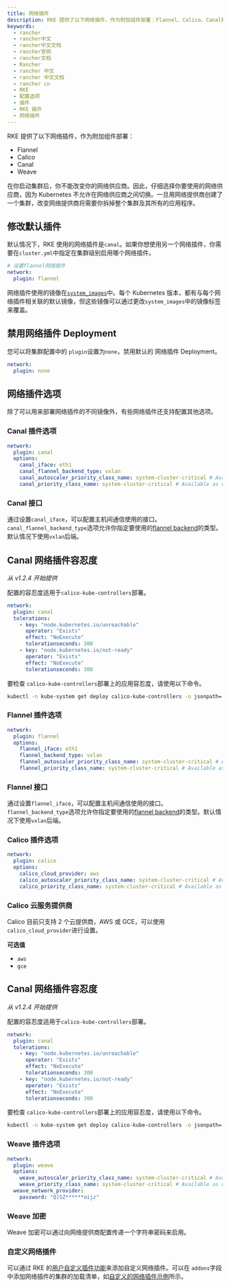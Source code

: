 ```yaml
---
title: 网络插件
description: RKE 提供了以下网络插件，作为附加组件部署：Flannel、Calico、Canal和Weave。默认情况下，RKE 使用的网络插件是`canal`。如果你想使用另一个网络插件，你需要在`cluster.yml`中指定在集群级别启用哪个网络插件。
keywords:
  - rancher
  - rancher中文
  - rancher中文文档
  - rancher官网
  - rancher文档
  - Rancher
  - rancher 中文
  - rancher 中文文档
  - rancher cn
  - RKE
  - 配置选项
  - 插件
  - RKE 插件
  - 网络插件
---
```


RKE 提供了以下网络插件，作为附加组件部署：

- Flannel
- Calico
- Canal
- Weave

在你启动集群后，你不能改变你的网络供应商。因此，仔细选择你要使用的网络供应商，因为 Kubernetes 不允许在网络供应商之间切换。一旦用网络提供商创建了一个集群，改变网络提供商将需要你拆掉整个集群及其所有的应用程序。

## 修改默认插件

默认情况下，RKE 使用的网络插件是`canal`。如果你想使用另一个网络插件，你需要在`cluster.yml`中指定在集群级别启用哪个网络插件。

```yaml
# 设置flannel网络插件
network:
  plugin: flannel
```

网络插件使用的镜像在[`system_images`](/docs/rke/config-options/system-images/)中。每个 Kubernetes 版本，都有与每个网络插件相关联的默认镜像，但这些镜像可以通过更改`system_images`中的镜像标签来覆盖。

## 禁用网络插件 Deployment

您可以将集群配置中的 `plugin`设置为`none`，禁用默认的 网络插件 Deployment。

```yaml
network:
  plugin: none
```

## 网络插件选项

除了可以用来部署网络插件的不同镜像外，有些网络插件还支持配置其他选项。

### Canal 插件选项

```yaml
network:
  plugin: canal
  options:
    canal_iface: eth1
    canal_flannel_backend_type: vxlan
    canal_autoscaler_priority_class_name: system-cluster-critical # Available as of RKE v1.2.6+
    canal_priority_class_name: system-cluster-critical # Available as of RKE v1.2.6+
```

### Canal 接口

通过设置`canal_iface`，可以配置主机间通信使用的接口。
`canal_flannel_backend_type`选项允许你指定要使用的[flannel backend](https://github.com/coreos/flannel/blob/master/Documentation/backends.md)的类型。默认情况下使用`vxlan`后端。

## Canal 网络插件容忍度

_从 v1.2.4 开始提供_

配置的容忍度适用于`calico-kube-controllers`部署。

```yaml
network:
  plugin: canal
  tolerations:
    - key: "node.kubernetes.io/unreachable"
      operator: "Exists"
      effect: "NoExecute"
      tolerationseconds: 300
    - key: "node.kubernetes.io/not-ready"
      operator: "Exists"
      effect: "NoExecute"
      tolerationseconds: 300
```

要检查 `calico-kube-controllers`部署上的应用容忍度，请使用以下命令。

```bash
kubectl -n kube-system get deploy calico-kube-controllers -o jsonpath='{.spec.template.spec.tolerations}'
```

### Flannel 插件选项

```yaml
network:
  plugin: flannel
  options:
    flannel_iface: eth1
    flannel_backend_type: vxlan
    flannel_autoscaler_priority_class_name: system-cluster-critical # Available as of RKE v1.2.6+
    flannel_priority_class_name: system-cluster-critical # Available as of RKE v1.2.6+
```

### Flannel 接口

通过设置`flannel_iface`，可以配置主机间通信使用的接口。
`flannel_backend_type`选项允许你指定要使用的[flannel backend](https://github.com/coreos/flannel/blob/master/Documentation/backends.md)的类型。默认情况下使用`vxlan`后端。

### Calico 插件选项

```yaml
network:
  plugin: calico
  options:
    calico_cloud_provider: aws
    calico_autoscaler_priority_class_name: system-cluster-critical # Available as of RKE v1.2.6+
    calico_priority_class_name: system-cluster-critical # Available as of RKE v1.2.6+
```

### Calico 云服务提供商

Calico 目前只支持 2 个云提供商，AWS 或 GCE，可以使用`calico_cloud_provider`进行设置。

**可选值**

- `aws`
- `gce`

## Canal 网络插件容忍度

_从 v1.2.4 开始提供_

配置的容忍度适用于`calico-kube-controllers`部署。

```yaml
network:
  plugin: canal
  tolerations:
    - key: "node.kubernetes.io/unreachable"
      operator: "Exists"
      effect: "NoExecute"
      tolerationseconds: 300
    - key: "node.kubernetes.io/not-ready"
      operator: "Exists"
      effect: "NoExecute"
      tolerationseconds: 300
```

要检查 `calico-kube-controllers`部署上的应用容忍度，请使用以下命令。

```bash
kubectl -n kube-system get deploy calico-kube-controllers -o jsonpath='{.spec.template.spec.tolerations}'
```

### Weave 插件选项

```yaml
network:
  plugin: weave
  options:
    weave_autoscaler_priority_class_name: system-cluster-critical # Available as of RKE v1.2.6+
    weave_priority_class_name: system-cluster-critical # Available as of RKE v1.2.6+
  weave_network_provider:
    password: "Q]SZ******oijz"
```

### Weave 加密

Weave 加密可以通过向网络提供商配置传递一个字符串密码来启用。

### 自定义网络插件

可以通过 RKE 的[用户自定义插件功能](/docs/rke/config-options/add-ons/user-defined-add-ons/)来添加自定义网络插件。可以在 `addons`字段中添加网络插件的集群的加载清单，如[自定义的网络插件示例](/docs/rke/config-options/add-ons/network-plugins/custom-network-plugin-example/)所示。
